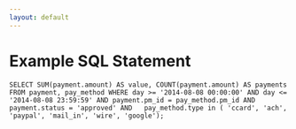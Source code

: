 ```yaml
---
layout: default
---
```

Example SQL Statement
===================
	SELECT SUM(payment.amount) AS value, COUNT(payment.amount) AS payments FROM payment, pay_method WHERE day >= '2014-08-08 00:00:00' AND day <= '2014-08-08 23:59:59' AND payment.pm_id = pay_method.pm_id AND payment.status = 'approved' AND   pay_method.type in ( 'ccard', 'ach', 'paypal', 'mail_in', 'wire', 'google');
